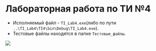 # Лабораторная работа по ТИ №4

- Исполняемый файл - `TI_Lab4.exe`(либо по пути `..\TI_Lab4\TI4\bin\Debug\TI_Lab4.exe`).
- Тестовые файлы находятся в папке `Тестовые_файлы`.


![](https://komarev.com/ghpvc/?username=Elizavett-a)

